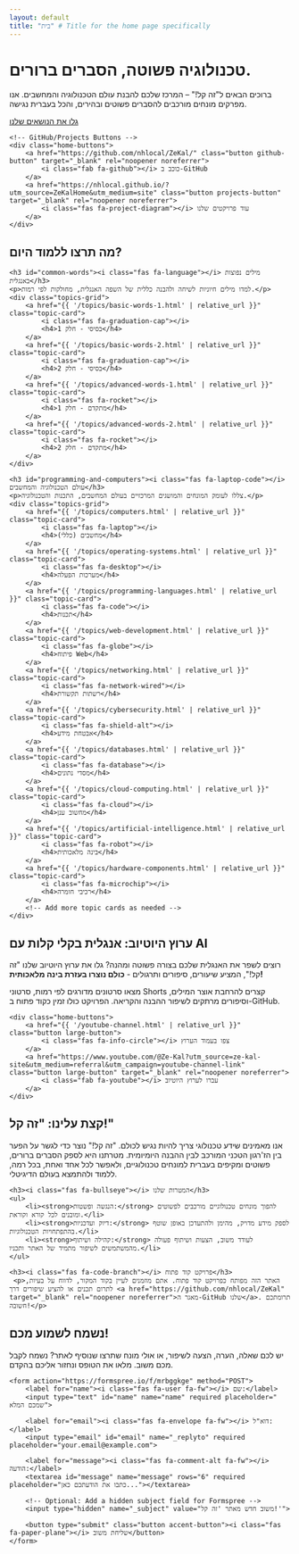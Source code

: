 ```yaml
---
layout: default
title: "בית" # Title for the home page specifically
---
```


<div class="hero-section">
    <h1>טכנולוגיה פשוטה, הסברים ברורים.</h1>
    <p>ברוכים הבאים ל"זה קל!" – המרכז שלכם להבנת עולם הטכנולוגיה והמחשבים. אנו מפרקים מונחים מורכבים להסברים פשוטים ובהירים, והכל בעברית נגישה.</p>
    <a href="#topics" class="button large-button accent-button"><i class="fas fa-book-open"></i> גלו את הנושאים שלנו</a>

    <!-- GitHub/Projects Buttons -->
    <div class="home-buttons">
        <a href="https://github.com/nhlocal/ZeKal/" class="button github-button" target="_blank" rel="noopener noreferrer">
            <i class="fab fa-github"></i> כוכב ב-GitHub
        </a>
        <a href="https://nhlocal.github.io/?utm_source=ZeKalHome&utm_medium=site" class="button projects-button" target="_blank" rel="noopener noreferrer">
            <i class="fas fa-project-diagram"></i> עוד פרויקטים שלנו
        </a>
    </div>
</div>

<section class="section" id="topics">
    <h2><i class="fas fa-th-large"></i> מה תרצו ללמוד היום?</h2>

    <h3 id="common-words"><i class="fas fa-language"></i> מילים נפוצות באנגלית</h3>
    <p>למדו מילים חיוניות לשיחה ולהבנה כללית של השפה האנגלית, מחולקות לפי רמות.</p>
    <div class="topics-grid">
        <a href="{{ '/topics/basic-words-1.html' | relative_url }}" class="topic-card">
            <i class="fas fa-graduation-cap"></i>
            <h4>בסיסי - חלק 1</h4>
        </a>
        <a href="{{ '/topics/basic-words-2.html' | relative_url }}" class="topic-card">
            <i class="fas fa-graduation-cap"></i>
            <h4>בסיסי - חלק 2</h4>
        </a>
        <a href="{{ '/topics/advanced-words-1.html' | relative_url }}" class="topic-card">
            <i class="fas fa-rocket"></i>
            <h4>מתקדם - חלק 1</h4>
        </a>
        <a href="{{ '/topics/advanced-words-2.html' | relative_url }}" class="topic-card">
            <i class="fas fa-rocket"></i>
            <h4>מתקדם - חלק 2</h4>
        </a>
    </div>

    <h3 id="programming-and-computers"><i class="fas fa-laptop-code"></i> עולם הטכנולוגיה והמחשבים</h3>
    <p>צללו לעומק המונחים והמושגים המרכזיים בעולם המחשבים, התכנות והטכנולוגיה.</p>
    <div class="topics-grid">
        <a href="{{ '/topics/computers.html' | relative_url }}" class="topic-card">
            <i class="fas fa-laptop"></i>
            <h4>מחשבים (כללי)</h4>
        </a>
        <a href="{{ '/topics/operating-systems.html' | relative_url }}" class="topic-card">
            <i class="fas fa-desktop"></i>
            <h4>מערכות הפעלה</h4>
        </a>
        <a href="{{ '/topics/programming-languages.html' | relative_url }}" class="topic-card">
            <i class="fas fa-code"></i>
            <h4>תכנות</h4>
        </a>
        <a href="{{ '/topics/web-development.html' | relative_url }}" class="topic-card">
            <i class="fas fa-globe"></i>
            <h4>פיתוח Web</h4>
        </a>
        <a href="{{ '/topics/networking.html' | relative_url }}" class="topic-card">
            <i class="fas fa-network-wired"></i>
            <h4>רשתות תקשורת</h4>
        </a>
        <a href="{{ '/topics/cybersecurity.html' | relative_url }}" class="topic-card">
            <i class="fas fa-shield-alt"></i>
            <h4>אבטחת מידע</h4>
        </a>
        <a href="{{ '/topics/databases.html' | relative_url }}" class="topic-card">
            <i class="fas fa-database"></i>
            <h4>מסדי נתונים</h4>
        </a>
        <a href="{{ '/topics/cloud-computing.html' | relative_url }}" class="topic-card">
            <i class="fas fa-cloud"></i>
            <h4>מחשוב ענן</h4>
        </a>
        <a href="{{ '/topics/artificial-intelligence.html' | relative_url }}" class="topic-card">
            <i class="fas fa-robot"></i>
            <h4>בינה מלאכותית</h4>
        </a>
        <a href="{{ '/topics/hardware-components.html' | relative_url }}" class="topic-card">
            <i class="fas fa-microchip"></i>
            <h4>רכיבי חומרה</h4>
        </a>
        <!-- Add more topic cards as needed -->
    </div>
</section>

<section class="section youtube-section" id="youtube-channel">
    <h2><i class="fab fa-youtube"></i> ערוץ היוטיוב: אנגלית בקלי קלות עם AI</h2>
    <p>רוצים לשפר את האנגלית שלכם בצורה פשוטה ומהנה? גלו את ערוץ היוטיוב שלנו "זה קל!", המציע שיעורים, סיפורים ותרגולים - <b>כולם נוצרו בעזרת בינה מלאכותית!</b></p>
    <p>מצאו סרטונים מדורגים לפי רמות, סרטוני Shorts קצרים להרחבת אוצר המילים, וסיפורים מרתקים לשיפור ההבנה והקריאה. הפרויקט כולו זמין כקוד פתוח ב-GitHub.</p>

    <div class="home-buttons">
        <a href="{{ '/youtube-channel.html' | relative_url }}" class="button large-button">
            <i class="fas fa-info-circle"></i> צפו בעמוד הערוץ
        </a>
        <a href="https://www.youtube.com/@Ze-Kal?utm_source=ze-kal-site&utm_medium=referral&utm_campaign=youtube-channel-link" class="button large-button" target="_blank" rel="noopener noreferrer">
            <i class="fab fa-youtube"></i> עברו לערוץ היוטיוב
        </a>
    </div>
</section>

<section class="section" id="about">
    <h2><i class="fas fa-info-circle"></i> קצת עלינו: "זה קל!"</h2>
    <p>אנו מאמינים שידע טכנולוגי צריך להיות נגיש לכולם. "זה קל!" נוצר כדי לגשר על הפער בין הז'רגון הטכני המורכב לבין ההבנה היומיומית. מטרתנו היא לספק הסברים ברורים, פשוטים ומקיפים בעברית למונחים טכנולוגיים, ולאפשר לכל אחד ואחת, בכל רמה, ללמוד ולהתמצא בעולם הדיגיטלי.</p>

    <h3><i class="fas fa-bullseye"></i> המטרות שלנו</h3>
    <ul>
        <li><strong>הנגשה ופשטות:</strong> להפוך מונחים טכנולוגיים מורכבים לפשוטים ומובנים לכל קורא וקוראת.</li>
        <li><strong>דיוק ועדכניות:</strong> לספק מידע מדויק, מהימן ולהתעדכן באופן שוטף בהתפתחויות הטכנולוגיות.</li>
        <li><strong>קהילה ושיתוף:</strong> לעודד משוב, הצעות ושיתוף פעולה מהמשתמשים לשיפור מתמיד של האתר ותכניו.</li>
    </ul>

    <h3><i class="fas fa-code-branch"></i> פרויקט קוד פתוח</h3>
     <p>האתר הזה מפותח כפרויקט קוד פתוח. אתם מוזמנים לעיין בקוד המקור, לדווח על בעיות, לתרום תכנים או להציע שיפורים דרך <a href="https://github.com/nhlocal/ZeKal" target="_blank" rel="noopener noreferrer">מאגר ה-GitHub שלנו</a>. תרומתכם חשובה!</p>
</section>

<section class="section" id="feedback">
    <h2><i class="fas fa-comment"></i> נשמח לשמוע מכם!</h2>
    <p>יש לכם שאלה, הערה, הצעה לשיפור, או אולי מונח שתרצו שנוסיף לאתר? נשמח לקבל מכם משוב. מלאו את הטופס ונחזור אליכם בהקדם.</p>

    <form action="https://formspree.io/f/mrbggkge" method="POST">
        <label for="name"><i class="fas fa-user fa-fw"></i> שם:</label>
        <input type="text" id="name" name="name" required placeholder=" שמכם המלא">

        <label for="email"><i class="fas fa-envelope fa-fw"></i> דוא"ל:</label>
        <input type="email" id="email" name="_replyto" required placeholder="your.email@example.com">

        <label for="message"><i class="fas fa-comment-alt fa-fw"></i> הודעה:</label>
        <textarea id="message" name="message" rows="6" required placeholder="כתבו את הודעתכם כאן..."></textarea>

        <!-- Optional: Add a hidden subject field for Formspree -->
        <input type="hidden" name="_subject" value="משוב חדש מאתר 'זה קל!'">

        <button type="submit" class="button accent-button"><i class="fas fa-paper-plane"></i> שליחת משוב</button>
    </form>
</section>